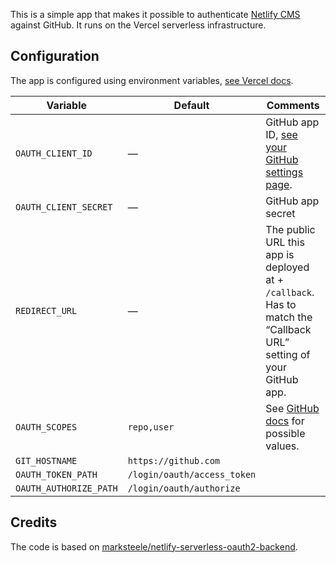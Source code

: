 This is a simple app that makes it possible to authenticate [Netlify CMS](https://www.netlifycms.org) against GitHub. It runs on the Vercel serverless infrastructure.

## Configuration

The app is configured using environment variables, [see Vercel docs](https://vercel.com/docs/projects/environment-variables).

| Variable | Default | Comments
|---|---|---|
| `OAUTH_CLIENT_ID` | — | GitHub app ID, [see your GitHub settings page](https://github.com/settings/apps).
| `OAUTH_CLIENT_SECRET` | — | GitHub app secret
| `REDIRECT_URL` | — | The public URL this app is deployed at + `/callback`. Has to match the “Callback URL” setting of your GitHub app.
| `OAUTH_SCOPES` | `repo,user` | See [GitHub docs](https://docs.github.com/en/developers/apps/building-oauth-apps/scopes-for-oauth-apps) for possible values.
| `GIT_HOSTNAME` | `https://github.com`
| `OAUTH_TOKEN_PATH` | `/login/oauth/access_token`
| `OAUTH_AUTHORIZE_PATH` | `/login/oauth/authorize`

## Credits

The code is based on [marksteele/netlify-serverless-oauth2-backend](https://github.com/marksteele/netlify-serverless-oauth2-backend).